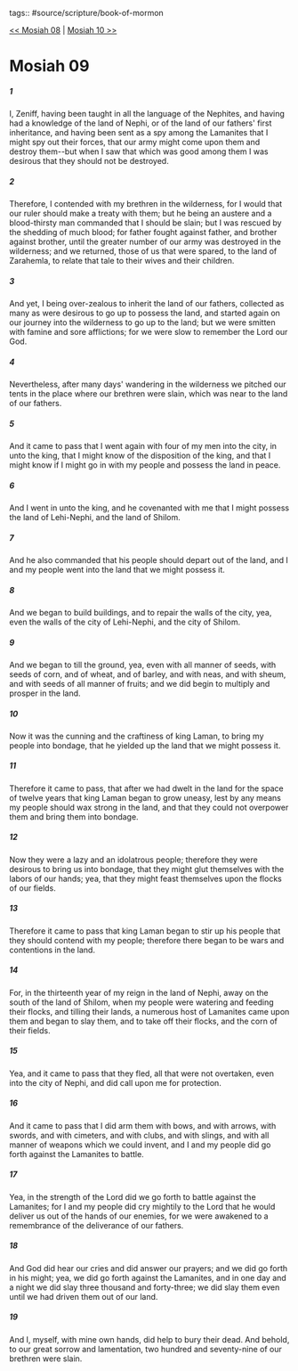 tags:: #source/scripture/book-of-mormon

[<< Mosiah 08](source/scripture/book-of-mormon/08_Mosiah/Mosiah_08.md) | [Mosiah 10 >>](source/scripture/book-of-mormon/08_Mosiah/Mosiah_10.md)

# Mosiah 09

##### 1

I, Zeniff, having been taught in all the language of the Nephites, and having had a knowledge of the land of Nephi, or of the land of our fathers' first inheritance, and having been sent as a spy among the Lamanites that I might spy out their forces, that our army might come upon them and destroy them--but when I saw that which was good among them I was desirous that they should not be destroyed.

##### 2

Therefore, I contended with my brethren in the wilderness, for I would that our ruler should make a treaty with them; but he being an austere and a blood-thirsty man commanded that I should be slain; but I was rescued by the shedding of much blood; for father fought against father, and brother against brother, until the greater number of our army was destroyed in the wilderness; and we returned, those of us that were spared, to the land of Zarahemla, to relate that tale to their wives and their children.

##### 3

And yet, I being over-zealous to inherit the land of our fathers, collected as many as were desirous to go up to possess the land, and started again on our journey into the wilderness to go up to the land; but we were smitten with famine and sore afflictions; for we were slow to remember the Lord our God.

##### 4

Nevertheless, after many days' wandering in the wilderness we pitched our tents in the place where our brethren were slain, which was near to the land of our fathers.

##### 5

And it came to pass that I went again with four of my men into the city, in unto the king, that I might know of the disposition of the king, and that I might know if I might go in with my people and possess the land in peace.

##### 6

And I went in unto the king, and he covenanted with me that I might possess the land of Lehi-Nephi, and the land of Shilom.

##### 7

And he also commanded that his people should depart out of the land, and I and my people went into the land that we might possess it.

##### 8

And we began to build buildings, and to repair the walls of the city, yea, even the walls of the city of Lehi-Nephi, and the city of Shilom.

##### 9

And we began to till the ground, yea, even with all manner of seeds, with seeds of corn, and of wheat, and of barley, and with neas, and with sheum, and with seeds of all manner of fruits; and we did begin to multiply and prosper in the land.

##### 10

Now it was the cunning and the craftiness of king Laman, to bring my people into bondage, that he yielded up the land that we might possess it.

##### 11

Therefore it came to pass, that after we had dwelt in the land for the space of twelve years that king Laman began to grow uneasy, lest by any means my people should wax strong in the land, and that they could not overpower them and bring them into bondage.

##### 12

Now they were a lazy and an idolatrous people; therefore they were desirous to bring us into bondage, that they might glut themselves with the labors of our hands; yea, that they might feast themselves upon the flocks of our fields.

##### 13

Therefore it came to pass that king Laman began to stir up his people that they should contend with my people; therefore there began to be wars and contentions in the land.

##### 14

For, in the thirteenth year of my reign in the land of Nephi, away on the south of the land of Shilom, when my people were watering and feeding their flocks, and tilling their lands, a numerous host of Lamanites came upon them and began to slay them, and to take off their flocks, and the corn of their fields.

##### 15

Yea, and it came to pass that they fled, all that were not overtaken, even into the city of Nephi, and did call upon me for protection.

##### 16

And it came to pass that I did arm them with bows, and with arrows, with swords, and with cimeters, and with clubs, and with slings, and with all manner of weapons which we could invent, and I and my people did go forth against the Lamanites to battle.

##### 17

Yea, in the strength of the Lord did we go forth to battle against the Lamanites; for I and my people did cry mightily to the Lord that he would deliver us out of the hands of our enemies, for we were awakened to a remembrance of the deliverance of our fathers.

##### 18

And God did hear our cries and did answer our prayers; and we did go forth in his might; yea, we did go forth against the Lamanites, and in one day and a night we did slay three thousand and forty-three; we did slay them even until we had driven them out of our land.

##### 19

And I, myself, with mine own hands, did help to bury their dead. And behold, to our great sorrow and lamentation, two hundred and seventy-nine of our brethren were slain.
